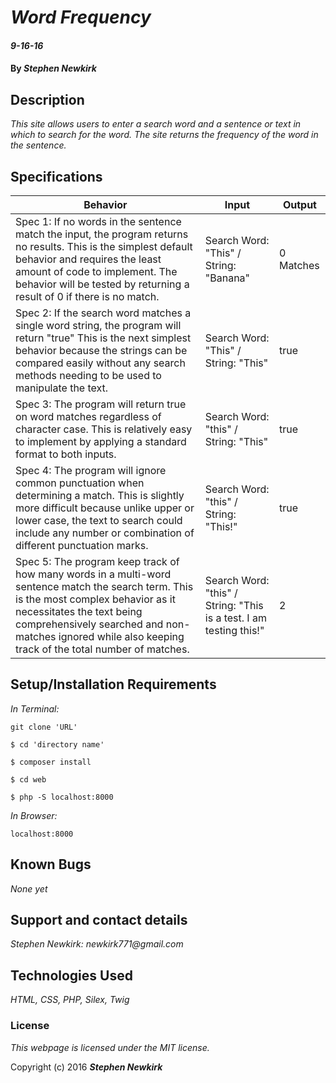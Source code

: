 # _Word Frequency_

#### _9-16-16_

#### By _**Stephen Newkirk**_

## Description

_This site allows users to enter a search word and a sentence or text in which to search for the word. The site returns the frequency of the word in the sentence._

## Specifications

| Behavior      | Input       |Output|
| ------------- |-------------| -----|
| Spec 1: If no words in the sentence match the input, the program returns no results. This is the simplest default behavior and requires the least amount of code to implement. The behavior will be tested by returning a result of 0 if there is no match. | Search Word: "This" / String: "Banana" | 0 Matches |
| Spec 2: If the search word matches a single word string, the program will return "true" This is the next simplest behavior because the strings can be compared easily without any search methods needing to be used to manipulate the text. | Search Word: "This" / String: "This" | true |
| Spec 3: The program will return true on word matches regardless of character case. This is relatively easy to implement by applying a standard format to both inputs. | Search Word: "this" / String: "This" | true |
| Spec 4: The program will ignore common punctuation when determining a match. This is slightly more difficult because unlike upper or lower case, the text to search could include any number or combination of different punctuation marks.| Search Word: "this" / String: "This!" | true |
| Spec 5: The program keep track of how many words in a multi-word sentence match the search term. This is the most complex behavior as it necessitates the text being comprehensively searched and non-matches ignored while also keeping track of the total number of matches. | Search Word: "this" / String: "This is a test. I am testing this!" | 2 |


## Setup/Installation Requirements

_In Terminal:_

`git clone 'URL'`

`$ cd 'directory name'`

`$ composer install`

`$ cd web`

`$ php -S localhost:8000`

_In Browser:_

`localhost:8000`

## Known Bugs

_None yet_

## Support and contact details

_Stephen Newkirk: newkirk771@gmail.com_

## Technologies Used

_HTML,
CSS,
PHP,
Silex,
Twig_

### License

*This webpage is licensed under the MIT license.*

Copyright (c) 2016 **_Stephen Newkirk_**
